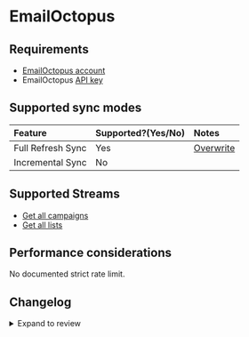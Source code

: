 # EmailOctopus

## Requirements

- [EmailOctopus account](https://help.emailoctopus.com)
- EmailOctopus [API key](https://help.emailoctopus.com/article/165-how-to-create-and-delete-api-keys)

## Supported sync modes

| Feature           | Supported?\(Yes/No\) | Notes                                                                                          |
| :---------------- | :------------------- | :--------------------------------------------------------------------------------------------- |
| Full Refresh Sync | Yes                  | [Overwrite](https://docs.airbyte.com/understanding-airbyte/connections/full-refresh-overwrite) |
| Incremental Sync  | No                   |                                                                                                |

## Supported Streams

- [Get all campaigns](https://emailoctopus.com/api-documentation/campaigns/get-all)
- [Get all lists](https://emailoctopus.com/api-documentation/lists/get-all)

## Performance considerations

No documented strict rate limit.

## Changelog

<details>
  <summary>Expand to review</summary>

| Version | Date       | Pull Request                                             | Subject                                                                         |
| :------ | :--------- | :------------------------------------------------------- | :------------------------------------------------------------------------------ |
| 0.1.4   | 2024-05-28 | [38718](https://github.com/airbytehq/airbyte/pull/38718) | Upgrade to CDK 0.80.0 and manage dependencies with Poetry.                      |
| 0.1.3   | 2024-04-19 | [37154](https://github.com/airbytehq/airbyte/pull/37154) | Upgrade to CDK 0.80.0 and manage dependencies with Poetry.                      |
| 0.1.2   | 2024-04-15 | [37154](https://github.com/airbytehq/airbyte/pull/37154) | Base image migration: remove Dockerfile and use the python-connector-base image |
| 0.1.1   | 2024-04-12 | [37154](https://github.com/airbytehq/airbyte/pull/37154) | schema descriptions                                                             |
| 0.1.0   | 2022-10-29 | [18647](https://github.com/airbytehq/airbyte/pull/18647) | Initial commit                                                                  |

</details>
